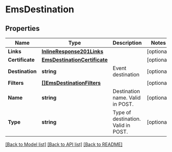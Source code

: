 # EmsDestination

## Properties

Name | Type | Description | Notes
------------ | ------------- | ------------- | -------------
**Links** | [**InlineResponse201Links**](inline_response_201__links.md) |  | [optional] 
**Certificate** | [**EmsDestinationCertificate**](ems_destination_certificate.md) |  | [optional] 
**Destination** | **string** | Event destination | [optional] 
**Filters** | [**[]EmsDestinationFilters**](ems_destination_filters.md) |  | [optional] 
**Name** | **string** | Destination name.  Valid in POST. | [optional] 
**Type** | **string** | Type of destination. Valid in POST. | [optional] 

[[Back to Model list]](../README.md#documentation-for-models) [[Back to API list]](../README.md#documentation-for-api-endpoints) [[Back to README]](../README.md)



